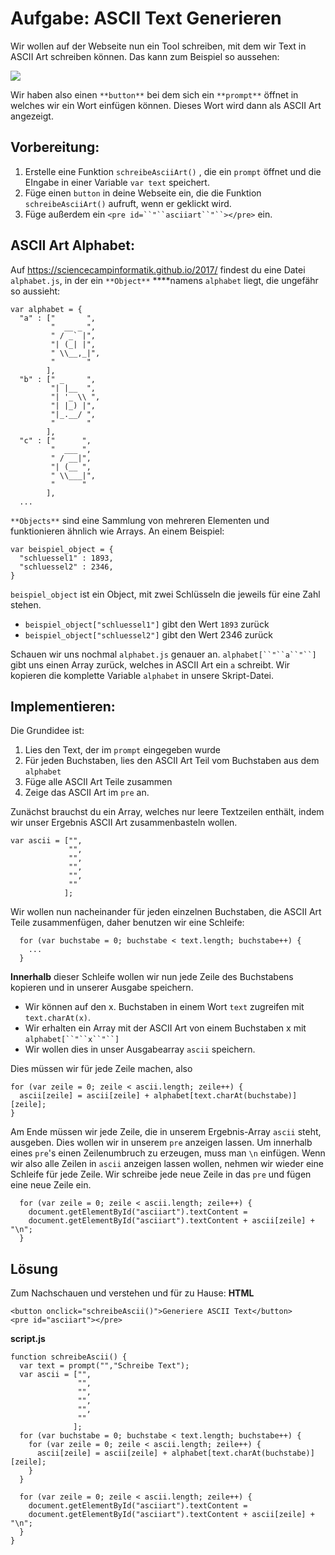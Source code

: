 # Aufgabe: ASCII Text Generieren
Wir wollen auf der Webseite nun ein Tool schreiben, mit dem wir Text in ASCII Art schreiben können. Das kann zum Beispiel so aussehen:

![](https://d2mxuefqeaa7sj.cloudfront.net/s_A6914867EF771308151F7E0A9D9902A47D04DD9568D52EE51BDD844910DBBC06_1502402836571_Screenshot+2017-08-11+00.05.58.png)


Wir haben also einen `**button**` bei dem sich ein `**prompt**` öffnet in welches wir ein Wort einfügen können. Dieses Wort wird dann als ASCII Art angezeigt.

## Vorbereitung:
1. Erstelle eine Funktion `schreibeAsciiArt()` , die ein `prompt` öffnet und die EIngabe in einer Variable `var text` speichert.
2. Füge einen `button` in deine Webseite ein, die die Funktion `schreibeAsciiArt()` aufruft, wenn er geklickt wird.
3. Füge außerdem ein `<pre id=``"``asciiart``"``></pre>` ein.


## ASCII Art Alphabet:

Auf https://sciencecampinformatik.github.io/2017/ findest du eine Datei `alphabet.js`, in der ein `**Object**` ****namens `alphabet` liegt, die ungefähr so aussieht:


    var alphabet = {
      "a" : ["       ",
             "  __ _ ",
             " / _` |",
             "| (_| |",
             " \\__,_|",
             "       "
            ],
      "b" : [" _     ",
             "| |__  ",
             "| '_ \\ ",
             "| |_) |",
             "|_.__/ ",
             "       "
            ],
      "c" : ["      ",
             "  ___ ",
             " / __|",
             "| (__ ",
             " \\___|",
             "      "
            ],
      ...

`**Objects**` sind eine Sammlung von mehreren Elementen und funktionieren ähnlich wie Arrays. 
An einem Beispiel:

    var beispiel_object = {
      "schluessel1" : 1893,
      "schluessel2" : 2346, 
    }

`beispiel_object` ist ein Object, mit zwei Schlüsseln die jeweils für eine Zahl stehen.

- `beispiel_object["schluessel1"]` gibt den Wert `1893` zurück
- `beispiel_object["schluessel2"]` gibt den Wert 2346 zurück

Schauen wir uns nochmal `alphabet.js` genauer an. `alphabet[``"``a``"``]` gibt uns einen Array zurück, welches in ASCII Art ein `a` schreibt. Wir kopieren die komplette Variable `alphabet` in unsere Skript-Datei.

## Implementieren:

Die Grundidee ist: 

1. Lies den Text, der im `prompt` eingegeben wurde
2. Für jeden Buchstaben, lies den ASCII Art Teil vom Buchstaben aus dem `alphabet`
3. Füge alle ASCII Art Teile zusammen
4. Zeige das ASCII Art im `pre` an.

Zunächst brauchst du ein Array, welches nur leere Textzeilen enthält, indem wir unser Ergebnis ASCII Art zusammenbasteln wollen.

    var ascii = ["",
                 "",
                 "",
                 "",
                 "",
                 ""
                ];

Wir wollen nun nacheinander für jeden einzelnen Buchstaben, die ASCII Art Teile zusammenfügen, daher benutzen wir eine Schleife:

      for (var buchstabe = 0; buchstabe < text.length; buchstabe++) {
        ...
      }

**Innerhalb** dieser Schleife wollen wir nun jede Zeile des Buchstabens kopieren und in unserer Ausgabe speichern. 

- Wir können auf den x. Buchstaben in einem Wort `text` zugreifen mit `text.charAt(x)`. 
- Wir erhalten ein Array mit der ASCII Art von einem Buchstaben x mit `alphabet[``"``x``"``]`
- Wir wollen dies in unser Ausgabearray `ascii` speichern.

Dies müssen wir für jede Zeile machen, also 

    for (var zeile = 0; zeile < ascii.length; zeile++) {
      ascii[zeile] = ascii[zeile] + alphabet[text.charAt(buchstabe)][zeile];
    }

Am Ende müssen wir jede Zeile, die in unserem Ergebnis-Array `ascii` steht, ausgeben. Dies wollen wir in unserem `pre` anzeigen lassen. Um innerhalb eines `pre`'s einen Zeilenumbruch zu erzeugen, muss man `\n`  einfügen. Wenn wir also alle Zeilen in `ascii`  anzeigen lassen wollen, nehmen wir wieder eine Schleife für jede Zeile. Wir schreibe jede neue Zeile in das `pre` und fügen eine neue Zeile ein.

      for (var zeile = 0; zeile < ascii.length; zeile++) {
        document.getElementById("asciiart").textContent =
        document.getElementById("asciiart").textContent + ascii[zeile] + "\n";
      }


















## Lösung

Zum Nachschauen und verstehen und für zu Hause:
**HTML**

    <button onclick="schreibeAscii()">Generiere ASCII Text</button>
    <pre id="asciiart"></pre>

**script.js**

    function schreibeAscii() {
      var text = prompt("","Schreibe Text");
      var ascii = ["",
                   "",
                   "",
                   "",
                   "",
                   ""
                  ];
      for (var buchstabe = 0; buchstabe < text.length; buchstabe++) {
        for (var zeile = 0; zeile < ascii.length; zeile++) {
          ascii[zeile] = ascii[zeile] + alphabet[text.charAt(buchstabe)][zeile];
        }
      }
    
      for (var zeile = 0; zeile < ascii.length; zeile++) {
        document.getElementById("asciiart").textContent =
        document.getElementById("asciiart").textContent + ascii[zeile] + "\n";
      }
    }
    


